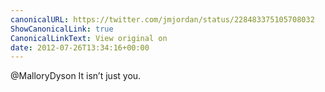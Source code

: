 ```yaml
---
canonicalURL: https://twitter.com/jmjordan/status/228483375105708032
ShowCanonicalLink: true
CanonicalLinkText: View original on
date: 2012-07-26T13:34:16+00:00
---
```

@MalloryDyson It isn’t just you.